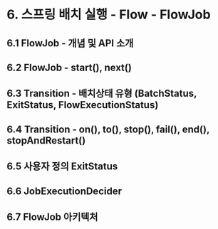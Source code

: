 # 6. 스프링 배치 실행 - Flow - FlowJob
## 6.1 FlowJob - 개념 및 API 소개


## 6.2 FlowJob - start(), next()

## 6.3 Transition - 배치상태 유형 (BatchStatus, ExitStatus, FlowExecutionStatus)

## 6.4 Transition - on(), to(), stop(), fail(), end(), stopAndRestart()

## 6.5 사용자 정의 ExitStatus

## 6.6 JobExecutionDecider

## 6.7 FlowJob 아키텍처

